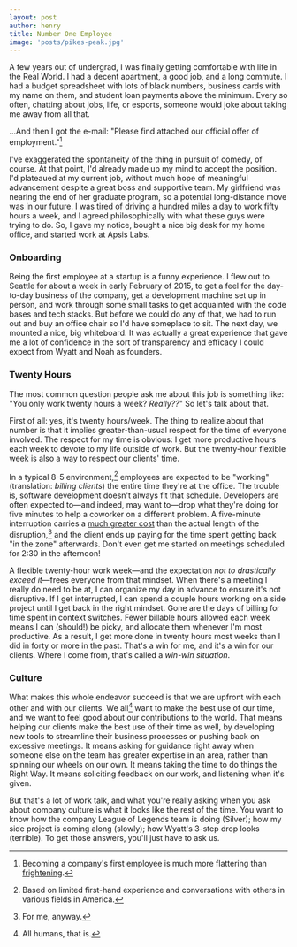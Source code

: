 ```yaml
---
layout: post
author: henry
title: Number One Employee
image: 'posts/pikes-peak.jpg'
---
```


A few years out of undergrad, I was finally getting comfortable with life in the Real World. I had a decent apartment, a good job, and a long commute. I had a budget spreadsheet with lots of black numbers, business cards with my name on them, and student loan payments above the minimum. Every so often, chatting about jobs, life, or esports, someone would joke about taking me away from all that.

...And then I got the e-mail: "Please find attached our official offer of employment."[^1]

I've exaggerated the spontaneity of the thing in pursuit of comedy, of course. At that point, I'd already made up my mind to accept the position. I'd plateaued at my current job, without much hope of meaningful advancement despite a great boss and supportive team. My girlfriend was nearing the end of her graduate program, so a potential long-distance move was in our future. I was tired of driving a hundred miles a day to work fifty hours a week, and I agreed philosophically with what these guys were trying to do. So, I gave my notice, bought a nice big desk for my home office, and started work at Apsis Labs.

### Onboarding

Being the first employee at a startup is a funny experience. I flew out to Seattle for about a week in early February of 2015, to get a feel for the day-to-day business of the company, get a development machine set up in person, and work through some small tasks to get acquainted with the code bases and tech stacks. But before we could do any of that, we had to run out and buy an office chair so I'd have someplace to sit. The next day, we mounted a nice, big whiteboard. It was actually a great experience that gave me a lot of confidence in the sort of transparency and efficacy I could expect from Wyatt and Noah as founders.

### Twenty Hours

The most common question people ask me about this job is something like: "You only work twenty hours a week? *Really??*" So let's talk about that.

First of all: yes, it's twenty hours/week. The thing to realize about that number is that it implies greater-than-usual respect for the time of everyone involved. The respect for my time is obvious: I get more productive hours each week to devote to my life outside of work. But the twenty-hour flexible week is also a way to respect our clients' time.

In a typical 8-5 environment,[^2] employees are expected to be "working" (translation: *billing clients*) the entire time they're at the office. The trouble is, software development doesn't always fit that schedule. Developers are often expected to—and indeed, may want to—drop what they're doing for five minutes to help a coworker on a different problem. A five-minute interruption carries a [much greater cost](http://www.joelonsoftware.com/articles/fog0000000022.html) than the actual length of the disruption,[^3] and the client ends up paying for the time spent getting back "in the zone" afterwards. Don't even get me started on meetings scheduled for 2:30 in the afternoon!

A flexible twenty-hour work week—and the expectation *not to drastically exceed it*—frees everyone from that mindset. When there's a meeting I really do need to be at, I can organize my day in advance to ensure it's not disruptive. If I get interrupted, I can spend a couple hours working on a side project until I get back in the right mindset. Gone are the days of billing for time spent in context switches. Fewer billable hours allowed each week means I can (should!) be picky, and allocate them whenever I'm most productive. As a result, I get more done in twenty hours most weeks than I did in forty or more in the past. That's a win for me, and it's a win for our clients. Where I come from, that's called a *win-win situation*.

### Culture

What makes this whole endeavor succeed is that we are upfront with each other and with our clients. We all[^4] want to make the best use of our time, and we want to feel good about our contributions to the world. That means helping our clients make the best use of their time as well, by developing new tools to streamline their business processes or pushing back on excessive meetings. It means asking for guidance right away when someone else on the team has greater expertise in an area, rather than spinning our wheels on our own. It means taking the time to do things the Right Way. It means soliciting feedback on our work, and listening when it's given.

But that's a lot of work talk, and what you're really asking when you ask about company culture is what it looks like the rest of the time. You want to know how the company League of Legends team is doing (Silver); how my side project is coming along (slowly); how Wyatt's 3-step drop looks (terrible). To get those answers, you'll just have to ask us.

[^1]: Becoming a company's first employee is much more flattering than [frightening](http://apsis.io/apsis/blog/2015/04/23/work-sustainably).

[^2]: Based on limited first-hand experience and conversations with others in various fields in America.

[^3]: For me, anyway.

[^4]: All humans, that is.
